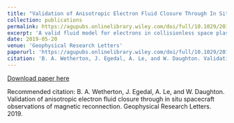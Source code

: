 ```yaml
---
title: "Validation of Anisotropic Electron Fluid Closure Through In Situ Spacecraft Observations of Magnetic Reconnection"
collection: publications
permalink: https://agupubs.onlinelibrary.wiley.com/doi/full/10.1029/2019GL083119
excerpt: 'A valid fluid model for electrons in collisionless space plasmas is desirable for understanding the structure and evolution of magnetic reconnection geometries. Additionally, such a fluid model would be useful for the simulation of systems too large to be tractable in a fully kinetic model. Using Magnetospheric Multiscale spacecraft observations, we provide direct confirmation of the Lê et al., 2009 (https://doi.org/10.1103/PhysRevLett.102.085001) equations of state for the electron pressure tensor during guide field reconnection and demonstrate how the closure can be applied in efficient numerical simulation, yielding new physical insight to the electron heating problem. Furthermore, we use the Lê et al., 2009 equations of state to predict a scaling of electron heating in the exhaust comparable to the available observational data.'
date: 2019-05-20
venue: 'Geophysical Research Letters'
paperurl: 'https://agupubs.onlinelibrary.wiley.com/doi/full/10.1029/2019GL083119'
citation: 'B. A. Wetherton, J. Egedal, A. Le, and W. Daughton. Validation of anisotropic electron fluid closure through in situ spacecraft observations of magnetic reconnection. Geophysical Research Letters. 2019. '
---
```


[Download paper here](https://agupubs.onlinelibrary.wiley.com/doi/full/10.1029/2019GL083119)

Recommended citation: B. A. Wetherton, J. Egedal, A. Le, and W. Daughton. Validation of anisotropic electron fluid closure through in situ spacecraft observations of magnetic reconnection. Geophysical Research Letters. 2019. 
